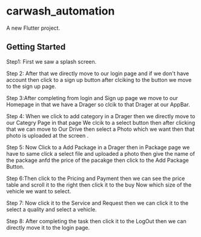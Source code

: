 # carwash_automation

A new Flutter project.

## Getting Started

Step1: First we saw a splash screen.


Step 2: After that we directly move to our login page and if we don't have account then click to a sign up button after clciking to the button we move to the sign up page.


Step 3:After completing from login and Sign up page we move to our Homepage in that we have a Drager so clcik to that Drager at our AppBar.


Step 4: When we click to add category in a Drager then we directly move to our Categry Page in that page We clcik to a select button then after clicking that we can move to Our Drive then select a Photo which we want then that photo is uploaded at the screen .


Step 5: Now Click to a Add Package in a Drager then in Package page we have to same click a select file and uploaded a photo then give the name of the package anfd the price of the pacakge then click to the Add Package Button.


Step 6:Then click to the Pricing and Payment then we can see the price table and scroll it to the right then click it to the buy Now which size of the vehicle we want to select.


Step 7: Now click it to the Service and Request then we can click it to the select a quality and select a vehicle.


Step 8: After completing the task then click it to the LogOut then we can directly move it to the login page.


